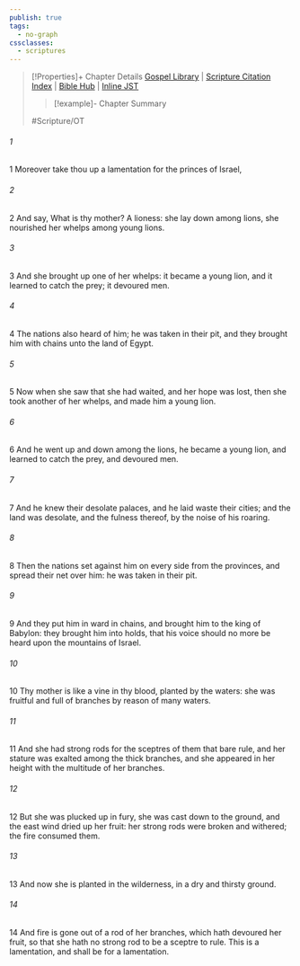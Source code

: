 ```yaml
---
publish: true
tags:
  - no-graph
cssclasses:
  - scriptures
---
```

>[!Properties]+ Chapter Details
>[Gospel Library](https://churchofjesuschrist.org/study/scriptures/ot/ezek/19?lang=eng)    |    [Scripture Citation Index](https://scriptures.byu.edu/#07e13::c07e13)    |    [Bible Hub](https://biblehub.com/ezekiel/19.htm)    |    [Inline JST](https://scripturetoolbox.com/html/ic/Ezekiel/19.html)
>>[!example]- Chapter Summary
>> 
> 
>
>#Scripture/OT
###### 1
1 Moreover take thou up a lamentation for the princes of Israel,
###### 2
2 And say, What is thy mother? A lioness: she lay down among lions, she nourished her whelps among young lions.
###### 3
3 And she brought up one of her whelps: it became a young lion, and it learned to catch the prey; it devoured men.
###### 4
4 The nations also heard of him; he was taken in their pit, and they brought him with chains unto the land of Egypt.
###### 5
5 Now when she saw that she had waited, and her hope was lost, then she took another of her whelps, and made him a young lion.
###### 6
6 And he went up and down among the lions, he became a young lion, and learned to catch the prey, and devoured men.
###### 7
7 And he knew their desolate palaces, and he laid waste their cities; and the land was desolate, and the fulness thereof, by the noise of his roaring.
###### 8
8 Then the nations set against him on every side from the provinces, and spread their net over him: he was taken in their pit.
###### 9
9 And they put him in ward in chains, and brought him to the king of Babylon: they brought him into holds, that his voice should no more be heard upon the mountains of Israel.
###### 10
10 Thy mother is like a vine in thy blood, planted by the waters: she was fruitful and full of branches by reason of many waters.
###### 11
11 And she had strong rods for the sceptres of them that bare rule, and her stature was exalted among the thick branches, and she appeared in her height with the multitude of her branches.
###### 12
12 But she was plucked up in fury, she was cast down to the ground, and the east wind dried up her fruit: her strong rods were broken and withered; the fire consumed them.
###### 13
13 And now she is planted in the wilderness, in a dry and thirsty ground.
###### 14
14 And fire is gone out of a rod of her branches, which hath devoured her fruit, so that she hath no strong rod to be a sceptre to rule. This is a lamentation, and shall be for a lamentation.
